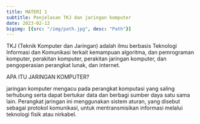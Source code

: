 ```yaml
---
title: MATERI 1
subtitle: Penjelasan TKJ dan jaringan komputer
date: 2023-02-12
bigimg: [{src: "/img/path.jpg", desc: "Path"}]
---
```


TKJ (Teknik Komputer dan Jaringan) adalah ilmu berbasis Teknologi Informasi dan Komunikasi terkait kemampuan algoritma, dan pemrograman komputer, perakitan komputer, perakitan jaringan komputer, dan pengoperasian perangkat lunak, dan internet.

APA ITU JARINGAN KOMPUTER?

jaringan komputer mengacu pada perangkat komputasi yang saling terhubung serta dapat bertukar data dan berbagi sumber daya satu sama lain. Perangkat jaringan ini menggunakan sistem aturan, yang disebut sebagai protokol komunikasi, untuk mentransmisikan informasi melalui teknologi fisik atau nirkabel.